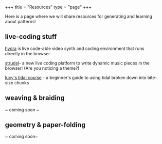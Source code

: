 +++
title = "Resources"
type = "page"
+++

Here is a page where we will share resources for generating and learning about patterns!


## live-coding stuff
[hydra](https://hydra.ojack.xyz) is live code-able video synth and coding environment that runs directly in the browser

[strudel](https://strudel.tidalcycles.org/)- a new live coding platform to write dynamic music pieces in the browser! (Are you noticing a theme?)

[lucy's tidal course](lucys-tidal-course/lucys-tidal-course) - a beginner's guide to using tidal broken down into bite-size chunks

## weaving & braiding

~ coming soon ~


## geometry & paper-folding

~ coming soon~